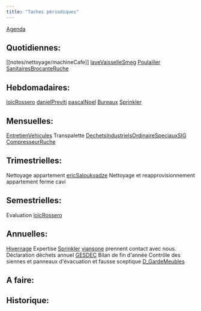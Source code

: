 ```yaml
---
title: "Taches périodiques"
---
```


[Agenda](notes/AgendaMaJournee.md) 
## Quotidiennes:
[[notes/nettoyage/machineCafe]]
[laveVaisselleSmeg](notes/equipements/laveVaisselleSmeg.md)
[Poulailler](notes/zones/Poulailler.md)
[SanitairesBrocanteRuche](notes/nettoyage/types%20de%20nettoyage/SanitairesBrocanteRuche.md)
## Hebdomadaires:
[loïcRossero](notes/utilisateurs/beneficiaires/loïcRossero.md)
[danielPreviti](notes/utilisateurs/beneficiaires/danielPreviti.md)
[pascalNoel](notes/utilisateurs/beneficiaires/pascalNoel.md)
[Bureaux](notes/nettoyage/types%20de%20nettoyage/Bureaux.md)
[Sprinkler](notes/equipements/Sprinkler.md)
## Mensuelles:
[EntretienVehicules](notes/departements/D_EntretienVehicules.md)
Transpalette
[DechetsIndustrielsOrdinaireSpeciauxSIG](notes/gestionDechets/DechetsIndustrielsOrdinaireSpeciauxSIG.md)
[CompresseurRuche](notes/equipements/consommables/C_CompresseurRuche.md)
## Trimestrielles:
Nettoyage appartement [ericSaloukvadze](notes/utilisateurs/beneficiaires/ericSaloukvadze.md)
Nettoyage et reapprovisionnement appartement ferme cavi
## Semestrielles:
Evaluation [loïcRossero](notes/utilisateurs/beneficiaires/loïcRossero.md)
## Annuelles:
[Hivernage](notes/intendance/hivernagePlomberie.md)
Expertise [Sprinkler](notes/equipements/Sprinkler.md) [viansone](notes/utilisateurs/fournisseurs/viansone.md) prennent contact avec nous.
Déclaration déchets annuel [GESDEC](notes/utilisateurs/fournisseurs/GESDEC.md)
Bilan de fin d'année
Contrôle des siennes et panneaux d'évacuation et fausse sceptique [D_GardeMeubles](notes/departements/D_GardeMeubles.md)
## A faire: 

## Historique: